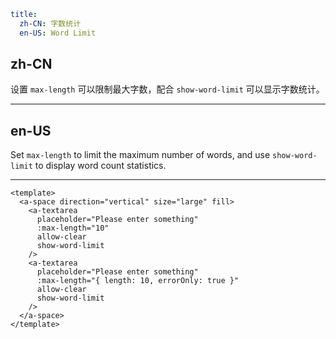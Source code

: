 ```yaml
title:
  zh-CN: 字数统计
  en-US: Word Limit
```

## zh-CN

设置 `max-length` 可以限制最大字数，配合 `show-word-limit` 可以显示字数统计。

---

## en-US

Set `max-length` to limit the maximum number of words, and use `show-word-limit` to display word count statistics.

---

```vue
<template>
  <a-space direction="vertical" size="large" fill>
    <a-textarea
      placeholder="Please enter something"
      :max-length="10"
      allow-clear
      show-word-limit
    />
    <a-textarea
      placeholder="Please enter something"
      :max-length="{ length: 10, errorOnly: true }"
      allow-clear
      show-word-limit
    />
  </a-space>
</template>
```
